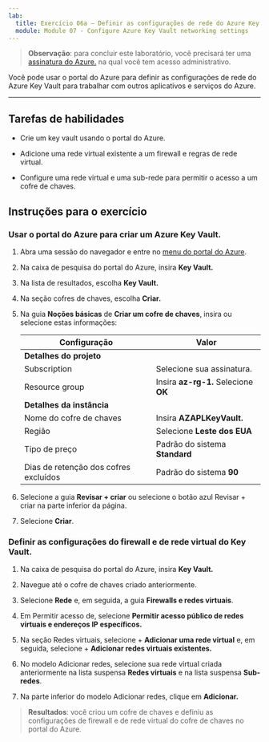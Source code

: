 ```yaml
---
lab:
  title: Exercício 06a – Definir as configurações de rede do Azure Key Vault
  module: Module 07 - Configure Azure Key Vault networking settings
---
```



>**Observação**: para concluir este laboratório, você precisará ter uma [assinatura do Azure.](https://azure.microsoft.com/en-us/free/?azure-portal=true) na qual você tem acesso administrativo. 


Você pode usar o portal do Azure para definir as configurações de rede do Azure Key Vault para trabalhar com outros aplicativos e serviços do Azure. 

---

## Tarefas de habilidades

- Crie um key vault usando o portal do Azure.

- Adicione uma rede virtual existente a um firewall e regras de rede virtual.

- Configure uma rede virtual e uma sub-rede para permitir o acesso a um cofre de chaves.

## Instruções para o exercício 

### Usar o portal do Azure para criar um Azure Key Vault.

1. Abra uma sessão do navegador e entre no [menu do portal do Azure](https://portal.azure.com/).
   
2. Na caixa de pesquisa do portal do Azure, insira **Key Vault.**

3. Na lista de resultados, escolha **Key Vault.**

4. Na seção cofres de chaves, escolha **Criar.**

5. Na guia **Noções básicas** de **Criar um cofre de chaves**, insira ou selecione estas informações:
   
   |Configuração|Valor|
   |---|---|
   |**Detalhes do projeto**|
   |Subscription|Selecione sua assinatura.|
   |Resource group|Insira **az-rg-1.** Selecione **OK**|
   |**Detalhes da instância**|
   |Nome do cofre de chaves|Insira **AZAPLKeyVault.**|
   |Região|Selecione **Leste dos EUA**|
   |Tipo de preço|Padrão do sistema **Standard**|
   |Dias de retenção dos cofres excluídos|Padrão do sistema **90**|

7. Selecione a guia **Revisar + criar** ou selecione o botão azul Revisar + criar na parte inferior da página.
  
8. Selecione **Criar**.

### Definir as configurações do firewall e de rede virtual do Key Vault.

1. Na caixa de pesquisa do portal do Azure, insira **Key Vault.**

2. Navegue até o cofre de chaves criado anteriormente.

3. Selecione **Rede** e, em seguida, a guia **Firewalls e redes virtuais**.

4. Em Permitir acesso de, selecione **Permitir acesso público de redes virtuais e endereços IP específicos.**

5. Na seção Redes virtuais, selecione + **Adicionar uma rede virtual** e, em seguida, selecione + **Adicionar redes virtuais existentes.**

6. No modelo Adicionar redes, selecione sua rede virtual criada anteriormente na lista suspensa **Redes virtuais** e na lista suspensa **Sub-redes**.

7. Na parte inferior do modelo Adicionar redes, clique em **Adicionar.**

  > **Resultados**: você criou um cofre de chaves e definiu as configurações de firewall e de rede virtual do cofre de chaves no portal do Azure.
